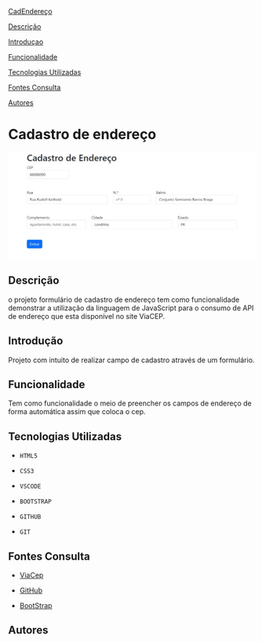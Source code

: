 [CadEndereço](#cadastro-endereço)  

[Descrição](#descrição)  

[Introduçao](#introdução)  

[Funcionalidade](#funcionalidade)  

[Tecnologias Utilizadas](#tecnologias-utilizadas)  

[Fontes Consulta](#fontes-consulta)  

[Autores](#autores)  

 

# Cadastro de endereço

![Capa do projeto](capa_files/capa_png%20(2).jpeg)
## Descrição
o projeto formulário de cadastro de endereço tem como funcionalidade demonstrar a utilização da linguagem de JavaScript para o consumo de API de endereço que esta disponível no site ViaCEP.
 

## Introdução
Projeto com intuito de realizar campo de cadastro através de um formulário.

## Funcionalidade
Tem como funcionalidade o meio de preencher os campos de endereço de forma automática assim que coloca o cep.

## Tecnologias Utilizadas

* ``HTML5``

* ``CSS3``

* ``VSCODE``

* ``BOOTSTRAP``

* ``GITHUB``

* ``GIT``

## Fontes Consulta

* [ViaCep](http://viacep.com.br/ws/$%7Bcep.value%7D/json/`)

 

* [GitHub](https://leonardossrocha.github.io/projeto-CadEndereco/)

 

* [BootStrap](https://getbootstrap.com/docs/5.0/forms/layout/#gutters)

## Autores